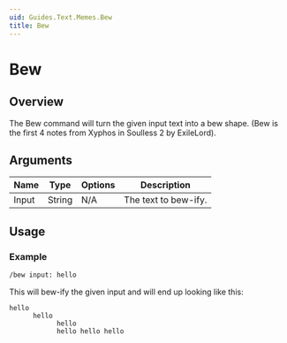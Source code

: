 ```yaml
---
uid: Guides.Text.Memes.Bew
title: Bew
---
```


# Bew
## Overview
The Bew command will turn the given input text into a bew shape. (Bew is the first 4 notes from Xyphos in Soulless 2 by ExileLord).

## Arguments
| Name        | Type        | Options           | Description                                                    |
| ----------- | ----------- | ----------------- | -------------------------------------------------------------- |
| Input       | String      | N/A               | The text to bew-ify.                                           |

## Usage

### Example
```bash
/bew input: hello
```
This will bew-ify the given input and will end up looking like this:

```
hello
      hello
            hello
            hello hello hello
```